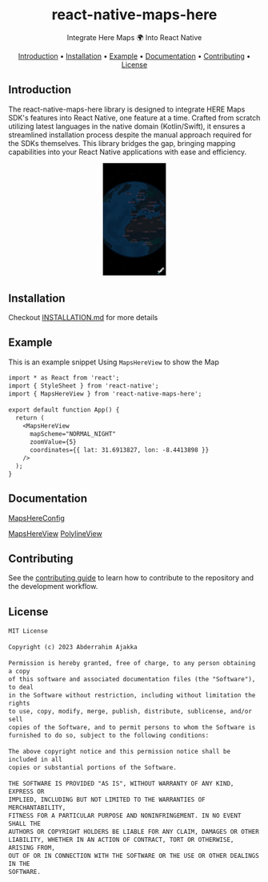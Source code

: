 <h1 align="center">
    <strong>react-native-maps-here</strong>
</h1>

<p align="center">
    Integrate Here Maps 🌍 Into React Native
</p>

<div align="center">

[Introduction](#introduction) •
[Installation](#installation) •
[Example](#example) •
[Documentation](#documentation) •
[Contributing](#contributing) •
[License](#license)

</div>

## Introduction

The react-native-maps-here library is designed to integrate HERE Maps SDK's features into React Native, one feature at a time.
Crafted from scratch utilizing latest languages in the native domain (Kotlin/Swift), it ensures a streamlined installation process despite the manual approach required for the SDKs themselves.
This library bridges the gap, bringing mapping capabilities into your React Native applications with ease and efficiency.

<div align="center">
  <img src="docs/assets/screenshot.png" alt="Map Screenshot" title="Map Screenshot" width="25%">
</div>

## Installation

Checkout [INSTALLATION.md](docs/INSTALLATION.md) for more details

## Example

This is an example snippet Using `MapsHereView` to show the Map

```tsx
import * as React from 'react';
import { StyleSheet } from 'react-native';
import { MapsHereView } from 'react-native-maps-here';

export default function App() {
  return (
    <MapsHereView
      mapScheme="NORMAL_NIGHT"
      zoomValue={5}
      coordinates={{ lat: 31.6913827, lon: -8.4413898 }}
    />
  );
}
```

## Documentation

[MapsHereConfig](docs/modules/MapsHereConfig.md)

[MapsHereView](docs/components/MapsHereView.md)
[PolylineView](docs/components/PolylineView.md)

## Contributing

See the [contributing guide](CONTRIBUTING.md) to learn how to contribute to the repository and the development workflow.

## License

```
MIT License

Copyright (c) 2023 Abderrahim Ajakka

Permission is hereby granted, free of charge, to any person obtaining a copy
of this software and associated documentation files (the "Software"), to deal
in the Software without restriction, including without limitation the rights
to use, copy, modify, merge, publish, distribute, sublicense, and/or sell
copies of the Software, and to permit persons to whom the Software is
furnished to do so, subject to the following conditions:

The above copyright notice and this permission notice shall be included in all
copies or substantial portions of the Software.

THE SOFTWARE IS PROVIDED "AS IS", WITHOUT WARRANTY OF ANY KIND, EXPRESS OR
IMPLIED, INCLUDING BUT NOT LIMITED TO THE WARRANTIES OF MERCHANTABILITY,
FITNESS FOR A PARTICULAR PURPOSE AND NONINFRINGEMENT. IN NO EVENT SHALL THE
AUTHORS OR COPYRIGHT HOLDERS BE LIABLE FOR ANY CLAIM, DAMAGES OR OTHER
LIABILITY, WHETHER IN AN ACTION OF CONTRACT, TORT OR OTHERWISE, ARISING FROM,
OUT OF OR IN CONNECTION WITH THE SOFTWARE OR THE USE OR OTHER DEALINGS IN THE
SOFTWARE.
```
